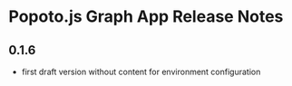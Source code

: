 # Popoto.js Graph App Release Notes

## 0.1.6

- first draft version without content for environment configuration